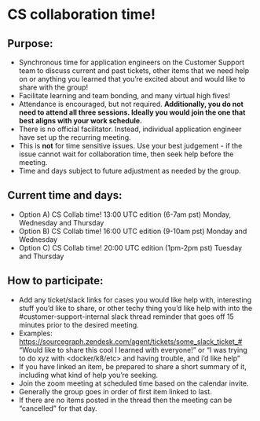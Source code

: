 # CS collaboration time!

## Purpose:

- Synchronous time for application engineers on the Customer Support team to discuss current and past tickets, other items that we need help on or anything you learned that you’re excited about and would like to share with the group!
- Facilitate learning and team bonding, and many virtual high fives!
- Attendance is encouraged, but not required. **Additionally, you do not need to attend all three sessions. Ideally you would join the one that best aligns with your work schedule.**
- There is no official facilitator. Instead, individual application engineer have set up the recurring meeting.
- This is **not** for time sensitive issues. Use your best judgement - if the issue cannot wait for collaboration time, then seek help before the meeting.
- Time and days subject to future adjustment as needed by the group.

## Current time and days:

- Option A) CS Collab time! 13:00 UTC edition (6-7am pst) Monday, Wednesday and Thursday
- Option B) CS Collab time! 16:00 UTC edition (9-10am pst) Monday and Wednesday
- Option C) CS Collab time! 20:00 UTC edition (1pm-2pm pst) Tuesday and Thursday

## How to participate:

- Add any ticket/slack links for cases you would like help with, interesting stuff you’d like to share, or other techy thing you’d like help with into the #customer-support-internal slack thread reminder that goes off 15 minutes prior to the desired meeting.
- Examples:
  https://sourcegraph.zendesk.com/agent/tickets/some_slack_ticket_#
  “Would like to share this cool <whatever the thing is> I learned with everyone!” or
  “I was trying to do xyz with <docker/k8/etc> and having trouble, and i’d like help”
- If you have linked an item, be prepared to share a short summary of it, including what kind of help you’re seeking.
- Join the zoom meeting at scheduled time based on the calendar invite.
- Generally the group goes in order of first item linked to last.
- If there are no items posted in the thread then the meeting can be “cancelled” for that day.
